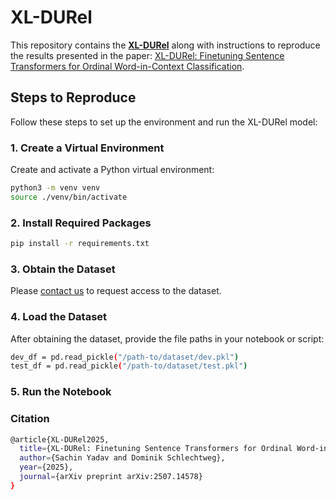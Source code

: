 # XL-DURel

This repository contains the [**XL-DURel**](https://huggingface.co/sachinn1/xl-durel) along with instructions to reproduce the results presented in the paper: [XL-DURel: Finetuning Sentence Transformers for Ordinal Word-in-Context Classification](https://arxiv.org/pdf/2507.14578).

## Steps to Reproduce

Follow these steps to set up the environment and run the XL-DURel model:

### 1. Create a Virtual Environment

Create and activate a Python virtual environment:

```bash
python3 -m venv venv
source ./venv/bin/activate
```
### 2. Install Required Packages
```bash
pip install -r requirements.txt
```

### 3. Obtain the Dataset

Please [contact us](https://www.ims.uni-stuttgart.de/institut/team/Schlechtweg/) to request access to the dataset.


### 4. Load the Dataset
After obtaining the dataset, provide the file paths in your notebook or script:

```bash
dev_df = pd.read_pickle("/path-to/dataset/dev.pkl")
test_df = pd.read_pickle("/path-to/dataset/test.pkl")
```

### 5. Run the Notebook

### Citation

```bash
@article{XL-DURel2025,
  title={XL-DURel: Finetuning Sentence Transformers for Ordinal Word-in-Context Classification},
  author={Sachin Yadav and Dominik Schlechtweg},
  year={2025},
  journal={arXiv preprint arXiv:2507.14578}
}
```

